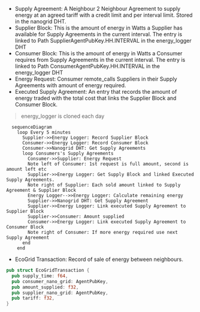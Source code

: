 
- Supply Agreement: A Neighbour 2 Neighbour Agreement to supply energy at an agreed tariff with a credit limit and per interval limit. Stored in the nanogrid DHT.
- Supplier Block: This is the amount of energy in Watts a Supplier has available for Supply Agreements in the current interval. The entry is linked to Path SupplierAgentPubKey.HH.INTERVAL in the energy_logger DHT
- Consumer Block: This is the amount of energy in Watts a Consumer requires from Supply Agreements in the current interval. The entry is linked to Path ConsumerAgentPubKey.HH.INTERVAL in the energy_logger DHT
- Energy Request: Consumer remote_calls Suppliers in their Supply Agreements with amount of energy required.
- Executed Supply Agreement: An entry that records the amount of energy traded with the total cost that links the Supplier Block and Consumer Block.
> energy_logger is cloned each day

``` mermaid
  sequenceDiagram
    loop Every 5 minutes
      Supplier->>Energy Logger: Record Supplier Block
      Consumer->>Energy Logger: Record Consumer Block
      Consumer->>Nanogrid DHT: Get Supply Agreements
      loop Consumers's Supply Agreements
        Consumer->>Supplier: Energy Request
        Note left of Consumer: 1st request is full amount, second is amount left etc
        Supplier->>Energy Logger: Get Supply Block and linked Executed Supply Agreements.
        Note right of Supplier: Each sold amount linked to Supply Agreement & Supplier Block
        Energy Logger-->>Energy Logger: Calculate remaining energy
        Supplier->>Nanogrid DHT: Get Supply Agreement
        Supplier->>Energy Logger: Link executed Supply Agreement to Supplier Block
        Supplier->>Consumer: Amount supplied
        Consumer->>Energy Logger: Link executed Supply Agreement to Consumer Block
        Note right of Consumer: If more energy required use next Supply Agreement
      end
    end
```
- EcoGrid Transaction: Record of sale of energy between neighbours.
```rust 
pub struct EcoGridTransaction {
  pub supply_time: f64,
  pub consumer_nano_grid: AgentPubKey,
  pub amount_supplied: f32, 
  pub supplier_nano_grid: AgentPubKey,
  pub tariff: f32,
}
``` 